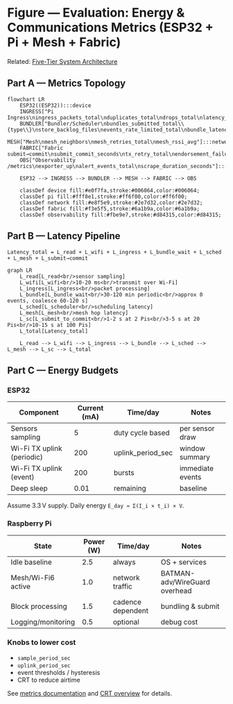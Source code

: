 # Figure — Evaluation: Energy & Communications Metrics (ESP32 + Pi + Mesh + Fabric)

Related: [Five-Tier System Architecture](figure1_three_tier_system_architecture.md)

## Part A — Metrics Topology

```mermaid
flowchart LR
    ESP32((ESP32)):::device
    INGRESS["Pi Ingress\ningress_packets_total\nduplicates_total\ndrops_total\nlatency_seconds"]:::pi
    BUNDLER["Bundler/Scheduler\nbundles_submitted_total\\{type\\}\nstore_backlog_files\nevents_rate_limited_total\nbundle_latency_seconds"]:::pi
    MESH["Mesh\nmesh_neighbors\nmesh_retries_total\nmesh_rssi_avg"]:::network
    FABRIC["Fabric submit→commit\nsubmit_commit_seconds\ntx_retry_total\nendorsement_failures_total"]:::fabric
    OBS["Observability /metrics\nexporter_up\nalert_events_total\nscrape_duration_seconds"]:::observability

    ESP32 --> INGRESS --> BUNDLER --> MESH --> FABRIC --> OBS

    classDef device fill:#e0f7fa,stroke:#006064,color:#006064;
    classDef pi fill:#fff8e1,stroke:#ff6f00,color:#ff6f00;
    classDef network fill:#e8f5e9,stroke:#2e7d32,color:#2e7d32;
    classDef fabric fill:#f3e5f5,stroke:#6a1b9a,color:#6a1b9a;
    classDef observability fill:#fbe9e7,stroke:#d84315,color:#d84315;
```

## Part B — Latency Pipeline

`Latency_total = L_read + L_wifi + L_ingress + L_bundle_wait + L_sched + L_mesh + L_submit→commit`

```mermaid
graph LR
    L_read[L_read<br/>sensor sampling]
    L_wifi[L_wifi<br/>10-20 ms<br/>transmit over Wi-Fi]
    L_ingress[L_ingress<br/>packet processing]
    L_bundle[L_bundle_wait<br/>30-120 min periodic<br/>approx 0 events, coalesce 60-120 s]
    L_sched[L_scheduler<br/>scheduling latency]
    L_mesh[L_mesh<br/>mesh hop latency]
    L_sc[L_submit_to_commit<br/>1-2 s at 2 Pis<br/>3-5 s at 20 Pis<br/>10-15 s at 100 Pis]
    L_total[Latency_total]

    L_read --> L_wifi --> L_ingress --> L_bundle --> L_sched --> L_mesh --> L_sc --> L_total

```

## Part C — Energy Budgets

### ESP32

| Component | Current (mA) | Time/day | Notes |
| --- | --- | --- | --- |
| Sensors sampling | 5 | duty cycle based | per sensor draw |
| Wi-Fi TX uplink (periodic) | 200 | uplink_period_sec | window summary |
| Wi-Fi TX uplink (event) | 200 | bursts | immediate events |
| Deep sleep | 0.01 | remaining | baseline |

Assume 3.3 V supply. Daily energy `E_day ≈ Σ(I_i × t_i) × V`.

### Raspberry Pi

| State | Power (W) | Time/day | Notes |
| --- | --- | --- | --- |
| Idle baseline | 2.5 | always | OS + services |
| Mesh/Wi-Fi6 active | 1.0 | network traffic | BATMAN-adv/WireGuard overhead |
| Block processing | 1.5 | cadence dependent | bundling & submit | 
| Logging/monitoring | 0.5 | optional | debug cost |

### Knobs to lower cost

- `sample_period_sec`
- `uplink_period_sec`
- event thresholds / hysteresis
- CRT to reduce airtime

See [metrics documentation](../docs/metrics.md) and [CRT overview](../docs/crt.md) for details.

